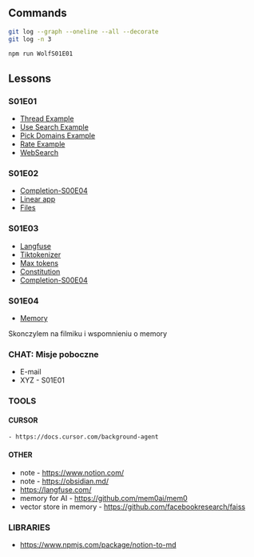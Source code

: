 ## Commands

```bash
git log --graph --oneline --all --decorate
git log -n 3

npm run WolfS01E01
```

## Lessons

### S01E01

- [Thread Example](https://github.com/i-am-alice/3rd-devs/tree/main/thread)
- [Use Search Example](https://github.com/i-am-alice/3rd-devs/tree/main/use_search)
- [Pick Domains Example](https://github.com/i-am-alice/3rd-devs/tree/main/pick_domains)
- [Rate Example](https://github.com/i-am-alice/3rd-devs/tree/main/rate)
- [WebSearch](https://github.com/i-am-alice/3rd-devs/tree/main/websearch)

### S01E02

- [Completion-S00E04](https://github.com/i-am-alice/3rd-devs/tree/main/completion)
- [Linear app](https://github.com/i-am-alice/3rd-devs/tree/main/linear)
- [Files](https://github.com/i-am-alice/3rd-devs/tree/main/files)

### S01E03

- [Langfuse](https://github.com/i-am-alice/3rd-devs/tree/main/langfuse)
- [Tiktokenizer](https://github.com/i-am-alice/3rd-devs/tree/main/tiktokenizer)
- [Max tokens](https://github.com/i-am-alice/3rd-devs/tree/main/max_tokens)
- [Constitution](https://github.com/i-am-alice/3rd-devs/tree/main/constitution)
- [Completion-S00E04](https://github.com/i-am-alice/3rd-devs/tree/main/completion)

### S01E04
- [Memory](https://github.com/i-am-alice/3rd-devs/tree/main/memory)

Skonczylem na filmiku i wspomnieniu o memory

### CHAT: Misje poboczne
- E-mail
- XYZ - S01E01

### TOOLS
#### CURSOR
    - https://docs.cursor.com/background-agent
#### OTHER
- note - https://www.notion.com/
- note - https://obsidian.md/
- https://langfuse.com/
- memory for AI - https://github.com/mem0ai/mem0 
- vector store in memory - https://github.com/facebookresearch/faiss

### LIBRARIES
- https://www.npmjs.com/package/notion-to-md